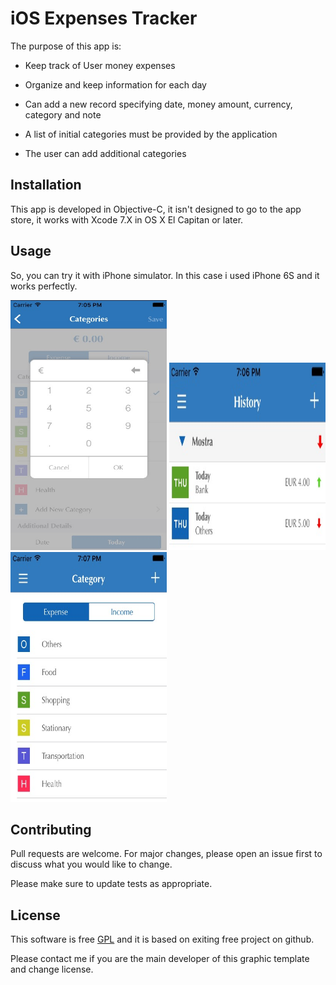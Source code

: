 # iOS Expenses Tracker 

The purpose of this app is:

* Keep track of User money expenses

* Organize and keep information for each day

* Can add a new record specifying date, money amount, currency, category and note

* A list of initial categories must be provided by the application

* The user can add additional categories

## Installation

This app is developed in Objective-C, it isn't designed to go to the app store, it works with Xcode 7.X in OS X El Capitan or later.

## Usage
So, you can try it with iPhone simulator. In this case i used iPhone 6S and it works perfectly. 

<p align="left">
  <img src="https://github.com/GiuseppeLG/iOS-Expenses-Tracker/blob/master/capture_1.JPG" width="250" height="400" title="hover text">
  <img src="https://github.com/GiuseppeLG/iOS-Expenses-Tracker/blob/master/capture_2.JPG" width="250" height="300" title="hover text">
  <img src="https://github.com/GiuseppeLG/iOS-Expenses-Tracker/blob/master/capture_3.JPG" width="250" height="400" title="hover text">
</p>


## Contributing
Pull requests are welcome. For major changes, please open an issue first to discuss what you would like to change.

Please make sure to update tests as appropriate.

## License
This software is free [GPL](http://www.gnu.org/licenses/gpl.html) and it is based on exiting free project on github. 

Please contact me if you are the main developer of this graphic template and change license.
